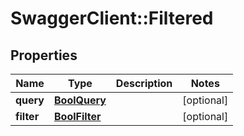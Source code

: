 # SwaggerClient::Filtered

## Properties
Name | Type | Description | Notes
------------ | ------------- | ------------- | -------------
**query** | [**BoolQuery**](BoolQuery.md) |  | [optional] 
**filter** | [**BoolFilter**](BoolFilter.md) |  | [optional] 


